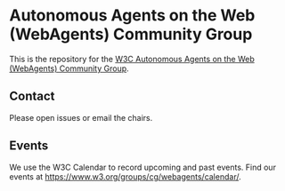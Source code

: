 # Autonomous Agents on the Web (WebAgents) Community Group

This is the repository for the [W3C Autonomous Agents on the Web (WebAgents) Community 
Group](https://www.w3.org/community/webagents/).

## Contact

Please open issues or email the chairs.

## Events

We use the W3C Calendar to record upcoming and past events.
Find our events at <https://www.w3.org/groups/cg/webagents/calendar/>.
